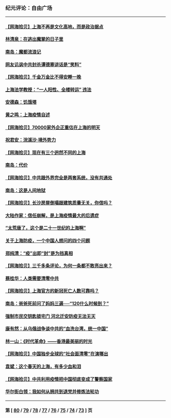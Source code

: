 ### 纪元评论：自由广场
---
#### [【网海拾贝】上海不再是文化高地，而是政治据点](../../pages/nsc993/n13735354.md) 
#### [林清泉：在逃出魔掌的日子里](../../pages/nsc993/n13733918.md) 
#### [南岛：魔都流浪记](../../pages/nsc993/n13735342.md) 
#### [网友讥讽中共封杀谭德塞讲话是“笑料”](../../pages/nsc993/n13735319.md) 
#### [【网海拾贝】千金万金比不得安睡一晚](../../pages/nsc993/n13731924.md) 
#### [上海法学教授：“一人阳性、全楼转运” 违法](../../pages/nsc993/n13731029.md) 
#### [安德森：饥饿塔](../../pages/nsc993/n13731189.md) 
#### [黄之鸣：上海疫情自述](../../pages/nsc993/n13731186.md) 
#### [【网海拾贝】70000家外企正重估在上海的明天](../../pages/nsc993/n13730549.md) 
#### [祝君安：浣溪沙‧境外势力](../../pages/nsc993/n13729451.md) 
#### [【网海拾贝】现在有三个迥然不同的上海](../../pages/nsc993/n13728664.md) 
#### [南岛：代价](../../pages/nsc993/n13728623.md) 
#### [【网海拾贝】中共跟外界完全是两套系统，没有共通处](../../pages/nsc993/n13726952.md) 
#### [南岛：这是人间地狱](../../pages/nsc993/n13726950.md) 
#### [【网海拾贝】长沙房屋倒塌跟建筑质量无关，你信吗？](../../pages/nsc993/n13726099.md) 
#### [大陆作家：信任崩解，是上海疫情最大的后遗症](../../pages/nsc993/n13726083.md) 
#### [“太荒唐了，这个是二十一世纪的上海啊”](../../pages/nsc993/n13725520.md) 
#### [关于上海防疫，一个中国人想问的四个问题](../../pages/nsc993/n13725367.md) 
#### [郑纯清：“疫”出即“封”是为挡真相](../../pages/nsc993/n13724933.md) 
#### [【网海拾贝】三千多条评论，为何一条都不敢亮出来？](../../pages/nsc993/n13723827.md) 
#### [蔡桂华：人类需要清零中共](../../pages/nsc993/n13723298.md) 
#### [【网海拾贝】上海官方的新冠死亡人数可靠吗？](../../pages/nsc993/n13722405.md) 
#### [南岛：爸爸死前问了妈妈三遍──“120什么时候到？”](../../pages/nsc993/n13722393.md) 
#### [强制市民交钥匙锁宅门  河北迁安防疫无法无天](../../pages/nsc993/n13722388.md) 
#### [康有然：从乌俄战争谈中共的“血洗台湾，统一中国”](../../pages/nsc993/n13722349.md) 
#### [林一山：《时代革命》——香港最美丽的时光](../../pages/nsc993/n13717794.md) 
#### [【网海拾贝】中国独步全球的“社会面清零”在演哪出](../../pages/nsc993/n13721688.md) 
#### [袁斌：这个春天的上海，有多少血和泪](../../pages/nsc993/n13721662.md) 
#### [【网海拾贝】中共利用疫情把中国彻底变成了警察国家](../../pages/nsc993/n13720045.md) 
#### [华尔街白领：我如何从拥共到退党并修炼法轮功](../../pages/nsc993/n13719513.md) 

---
#### 第 [ [80](./80.md) / [79](./79.md) / [78](./78.md) / [77](./77.md) / [76](./76.md) / [75](./75.md) / [74](./74.md) / [73](./73.md) ] 页
